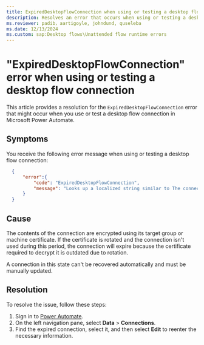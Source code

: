 ```yaml
---
title: ExpiredDesktopFlowConnection when using or testing a desktop flow connection
description: Resolves an error that occurs when using or testing a desktop flow connection that hasn't been used since the target machine or group rotated its key in Microsoft Power Automate.
ms.reviewer: padib，aartigoyle, johndund, quseleba
ms.date: 12/13/2024
ms.custom: sap:Desktop flows\Unattended flow runtime errors
---
```

# "ExpiredDesktopFlowConnection" error when using or testing a desktop flow connection

This article provides a resolution for the `ExpiredDesktopFlowConnection` error that might occur when you use or test a desktop flow connection in Microsoft Power Automate.

## Symptoms

You receive the following error message when using or testing a desktop flow connection:

```json
  {
      "error":{
          "code": "ExpiredDesktopFlowConnection",
          "message": "Looks up a localized string similar to The connection is no longer valid and needs to be updated. [...]"
      }
  }
```

## Cause

The contents of the connection are encrypted using its target group or machine certificate. If the certificate is rotated and the connection isn't used during this period, the connection will expire because the certificate required to decrypt it is outdated due to rotation.

A connection in this state can't be recovered automatically and must be manually updated.

## Resolution

To resolve the issue, follow these steps:

1. Sign in to [Power Automate](https://make.powerautomate.com/).
2. On the left navigation pane, select **Data** > **Connections**.
3. Find the expired connection, select it, and then select **Edit** to reenter the necessary information.
